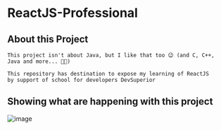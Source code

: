 # ReactJS-Professional

## About this Project
```code
This project isn't about Java, but I like that too 😉 (and C, C++, Java and more... 🧑‍🚀)

This repository has destination to expose my learning of ReactJS
by support of school for developers DevSuperior
```

## Showing what are happening with this project
![image](https://github.com/user-attachments/assets/8f24fe38-d627-472b-b7e3-e117a48d0ce7)
